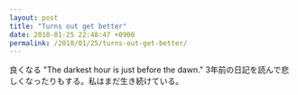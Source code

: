 ```yaml
---
layout: post
title: "Turns out get better"
date: 2018-01-25 22:48:47 +0900
permalink: /2018/01/25/turns-out-get-better/
---
```


良くなる
"The darkest hour is just before the dawn."
3年前の日記を読んで悲しくなったりもする。私はまだ生き続けている。
